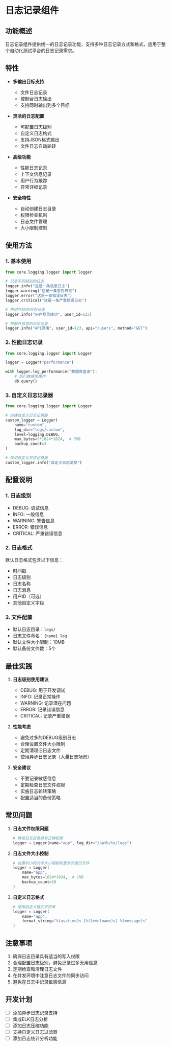 # 日志记录组件

## 功能概述

日志记录组件提供统一的日志记录功能，支持多种日志记录方式和格式，适用于整个自动化测试平台的日志记录需求。

## 特性

- **多输出目标支持**
  * 文件日志记录
  * 控制台日志输出
  * 支持同时输出到多个目标

- **灵活的日志配置**
  * 可配置日志级别
  * 自定义日志格式
  * 支持JSON格式输出
  * 文件日志自动轮转

- **高级功能**
  * 性能日志记录
  * 上下文信息记录
  * 用户行为跟踪
  * 异常详细记录

- **安全特性**
  * 自动创建日志目录
  * 权限检查机制
  * 日志文件管理
  * 大小限制控制

## 使用方法

### 1. 基本使用

```python
from core.logging.logger import logger

# 记录不同级别的日志
logger.info("这是一条信息日志")
logger.warning("这是一条警告日志")
logger.error("这是一条错误日志")
logger.critical("这是一条严重错误日志")

# 带用户ID的日志记录
logger.info("用户登录成功", user_id=123)

# 带额外信息的日志记录
logger.info("API调用", user_id=123, api="/users", method="GET")
```

### 2. 性能日志记录

```python
from core.logging.logger import Logger

logger = Logger("performance")

with logger.log_performance("数据库查询"):
    # 执行数据库操作
    db.query()
```

### 3. 自定义日志记录器

```python
from core.logging.logger import Logger

# 创建自定义日志记录器
custom_logger = Logger(
    name="custom",
    log_dir="logs/custom",
    level=logging.DEBUG,
    max_bytes=5*1024*1024,  # 5MB
    backup_count=3
)

# 使用自定义日志记录器
custom_logger.info("自定义日志消息")
```

## 配置说明

### 1. 日志级别

- DEBUG: 调试信息
- INFO: 一般信息
- WARNING: 警告信息
- ERROR: 错误信息
- CRITICAL: 严重错误信息

### 2. 日志格式

默认日志格式包含以下信息：
- 时间戳
- 日志级别
- 日志名称
- 日志消息
- 用户ID（可选）
- 其他自定义字段

### 3. 文件配置

- 默认日志目录：`logs/`
- 日志文件命名：`{name}.log`
- 默认文件大小限制：10MB
- 默认备份文件数：5个

## 最佳实践

1. **日志级别使用建议**
   - DEBUG: 用于开发调试
   - INFO: 记录正常操作
   - WARNING: 记录潜在问题
   - ERROR: 记录错误信息
   - CRITICAL: 记录严重错误

2. **性能考虑**
   - 避免过多的DEBUG级别日志
   - 合理设置文件大小限制
   - 定期清理旧日志文件
   - 使用异步日志记录（大量日志场景）

3. **安全建议**
   - 不要记录敏感信息
   - 定期检查日志文件权限
   - 实施日志轮转策略
   - 配置适当的备份策略

## 常见问题

1. **日志文件权限问题**
   ```python
   # 确保日志目录具有正确权限
   logger = Logger(name="app", log_dir="/path/to/logs")
   ```

2. **日志文件大小控制**
   ```python
   # 设置较小的文件大小限制和更多的备份文件
   logger = Logger(
       name="app",
       max_bytes=1024*1024,  # 1MB
       backup_count=10
   )
   ```

3. **自定义日志格式**
   ```python
   # 使用自定义格式字符串
   logger = Logger(
       name="app",
       format_string="%(asctime)s [%(levelname)s] %(message)s"
   )
   ```

## 注意事项

1. 确保日志目录具有适当的写入权限
2. 合理配置日志级别，避免记录过多无用信息
3. 定期检查和清理日志文件
4. 在并发环境中注意日志文件的同步访问
5. 避免在日志中记录敏感信息

## 开发计划

- [ ] 添加异步日志记录支持
- [ ] 集成ELK日志分析
- [ ] 添加日志压缩功能
- [ ] 支持自定义日志过滤器
- [ ] 添加日志统计分析功能 